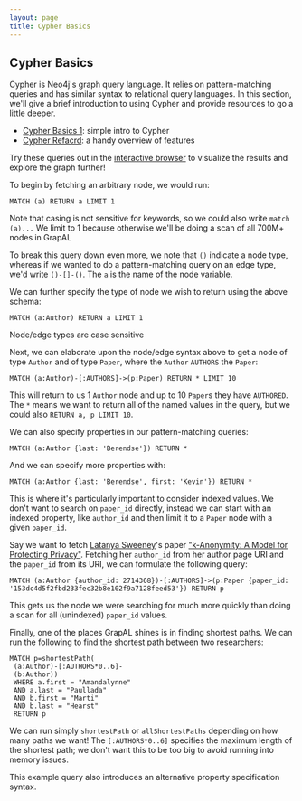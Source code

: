 ```yaml
---
layout: page
title: Cypher Basics
---
```

Cypher Basics
---------
Cypher is Neo4j's graph query language. It relies on pattern-matching queries and has similar syntax to relational query languages.
In this section, we'll give a brief introduction to using Cypher and provide resources to go a little deeper.
- [Cypher Basics 1](https://neo4j.com/developer/cypher-query-language/): simple intro to Cypher
- [Cypher Refacrd](https://neo4j.com/docs/cypher-refcard/current/): a handy overview of features

Try these queries out in the [interactive browser](http://grapal.allenai.org:7474/browser) to visualize the results and explore the graph further!


To begin by fetching an arbitrary node, we would run:
```
MATCH (a) RETURN a LIMIT 1
```
Note that casing is not sensitive for keywords, so we could also write `match (a)...`
We limit to 1 because otherwise we'll be doing a scan of all 700M+ nodes in GrapAL

To break this query down even more, we note that `()` indicate a node type, whereas if we wanted to do a pattern-matching query on an edge type, we'd write `()-[]-()`. The `a` is the name of the node variable.

We can further specify the type of node we wish to return using the above schema:
```
MATCH (a:Author) RETURN a LIMIT 1
```
Node/edge types are case sensitive

Next, we can elaborate upon the node/edge syntax above to get a node of type `Author` and of type `Paper`, where the `Author` `AUTHORS` the `Paper`:
```
MATCH (a:Author)-[:AUTHORS]->(p:Paper) RETURN * LIMIT 10
```
This will return to us 1 `Author` node and up to 10 `Paper`s they have `AUTHORED`. The `*` means we want to return all of the named values in the query, but we could also `RETURN a, p LIMIT 10`.

We can also specify properties in our pattern-matching queries:
```
MATCH (a:Author {last: 'Berendse'}) RETURN *
```
And we can specify more properties with:
```
MATCH (a:Author {last: 'Berendse', first: 'Kevin'}) RETURN *
```

This is where it's particularly important to consider indexed values. We don't want to search on `paper_id` directly, instead we can start with an indexed property, like `author_id` and then limit it to a `Paper` node with a given `paper_id`.

Say we want to fetch [Latanya Sweeney](https://www.semanticscholar.org/author/Latanya-Sweeney/2714368)'s paper ["k-Anonymity: A Model for Protecting Privacy"](https://www.semanticscholar.org/paper/k-Anonymity%3A-A-Model-for-Protecting-Privacy-Sweeney/153dc4d5f2fbd233fec32b8e102f9a7128feed53). Fetching her `author_id` from her author page URI and the `paper_id` from its URI, we can formulate the following query:
```
MATCH (a:Author {author_id: 2714368})-[:AUTHORS]->(p:Paper {paper_id: '153dc4d5f2fbd233fec32b8e102f9a7128feed53'}) RETURN p
```
This gets us the node we were searching for much more quickly than doing a scan for all (unindexed) `paper_id` values.

Finally, one of the places GrapAL shines is in finding shortest paths. We can run the following to find the shortest path between two researchers:
```
MATCH p=shortestPath(
 (a:Author)-[:AUTHORS*0..6]-
 (b:Author)) 
 WHERE a.first = "Amandalynne" 
 AND a.last = "Paullada"
 AND b.first = "Marti" 
 AND b.last = "Hearst"
 RETURN p
 ```
 We can run simply `shortestPath` or `allShortestPaths` depending on how many paths we want!
 The `[:AUTHORS*0..6]` specifies the maximum length of the shortest path; we don't want this to be too big to avoid running into memory issues.
 
 This example query also introduces an alternative property specification syntax.
